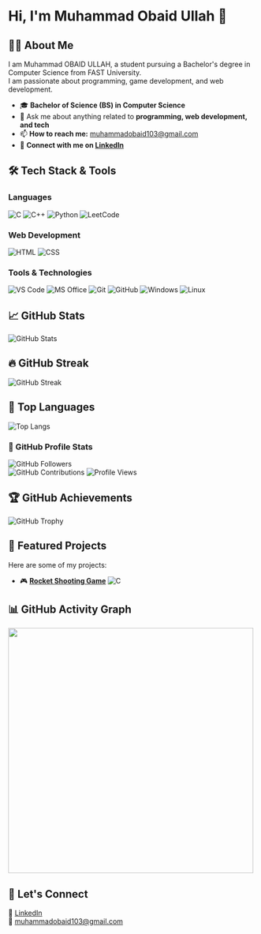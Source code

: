 # Hi, I'm Muhammad Obaid Ullah 👋

## 👨‍🎓 About Me  
I am Muhammad OBAID ULLAH, a student pursuing a Bachelor's degree in Computer Science from FAST University.  
I am passionate about programming, game development, and web development.  

<!--![Profile Views](https://komarev.com/ghpvc/?username=Obaid03&color=ff0050&style=flat)-->  
<!--![Profile Views](https://shields.io/badge/dynamic/json?color=ff0050&label=Profile%20Views&query=value&url=https://api.countapi.xyz/hit/Obaid03/visits)-->

- 🎓 **Bachelor of Science (BS) in Computer Science**  
- 💬 Ask me about anything related to **programming, web development, and tech**  
- 📫 **How to reach me:** muhammadobaid103@gmail.com  
- 🔗 **Connect with me on [LinkedIn](https://www.linkedin.com/in/muhammad-obaid-ullah-29b6b0323/)**
  

## 🛠️ Tech Stack & Tools

### **Languages**
![C](https://img.shields.io/badge/-C-A8B9CC?style=flat&logo=c&logoColor=white)
![C++](https://img.shields.io/badge/-C++-00599C?style=flat&logo=c%2B%2B&logoColor=white)
![Python](https://img.shields.io/badge/-Python-3776AB?style=flat&logo=python&logoColor=white)
![LeetCode](https://img.shields.io/badge/-LeetCode-FFA116?style=flat&logo=leetcode&logoColor=white)

### **Web Development**
![HTML](https://img.shields.io/badge/-HTML-E34F26?style=flat&logo=html5&logoColor=white)
![CSS](https://img.shields.io/badge/-CSS-1572B6?style=flat&logo=css3&logoColor=white)

### **Tools & Technologies**
![VS Code](https://img.shields.io/badge/-VS%20Code-007ACC?style=flat&logo=visual-studio-code&logoColor=white)
![MS Office](https://img.shields.io/badge/-MS%20Office-D83B01?style=flat&logo=microsoft-office&logoColor=white)
![Git](https://img.shields.io/badge/-Git-F05032?style=flat&logo=git&logoColor=white)
![GitHub](https://img.shields.io/badge/-GitHub-181717?style=flat&logo=github&logoColor=white)
![Windows](https://img.shields.io/badge/-Windows-0078D6?style=flat&logo=windows&logoColor=white)
![Linux](https://img.shields.io/badge/-Linux-FCC624?style=flat&logo=linux&logoColor=black)



## 📈 GitHub Stats

![GitHub Stats](https://github-readme-stats.vercel.app/api?username=Obaid03&show_icons=true&count_private=true&theme=radical&card_width=497)

## 🔥 GitHub Streak

![GitHub Streak](https://github-readme-streak-stats.herokuapp.com/?user=Obaid03&theme=radical&cache_seconds=1800)

## 🚀 Top Languages

![Top Langs](https://github-readme-stats.vercel.app/api/top-langs/?username=Obaid03&layout=compact&theme=radical&card_width=497)

### 👥 GitHub Profile Stats  
![GitHub Followers](https://img.shields.io/github/followers/Obaid03?label=Followers&style=flat&color=red)  
![GitHub Contributions](https://custom-icon-badges.herokuapp.com/badge/dynamic/json?color=blue&label=Total%20Contributions&query=totalContributions&url=https://api.github.com/users/Obaid03)
![Profile Views](https://komarev.com/ghpvc/?username=Obaid03&label=Profile%20Views&color=ff0050&style=flat)


## 🏆 GitHub Achievements

![GitHub Trophy](https://github-profile-trophy.vercel.app/?username=Obaid03&theme=radical)


## 🚀 Featured Projects
Here are some of my projects:

- 🎮 **[Rocket Shooting Game](https://github.com/Obaid03/PF_RocketGame)** ![C](https://img.shields.io/badge/-C-A8B9CC?style=flat&logo=c&logoColor=white)


## 📊 GitHub Activity Graph

<div align="left">
  <img src="https://github-readme-activity-graph.vercel.app/graph?username=Obaid03&theme=github-dark" width="497px"/>
</div>



## 🤝 Let's Connect  
🔗 [LinkedIn](https://www.linkedin.com/in/muhammad-obaid-ullah-29b6b0323/)  
📧 muhammadobaid103@gmail.com  
